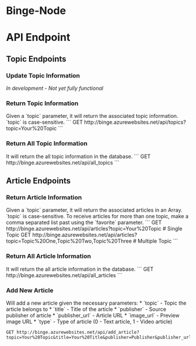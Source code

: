 # Binge-Node

<h1>API Endpoint</h1>
<h2>Topic Endpoints</h2>
<h3>Update Topic Information</h3>
<i>In development - Not yet fully functional</i>

<h3>Return Topic Information</h3>
Given a `topic` parameter, it will return the associated topic information. `topic` is case-sensitive.
```
GET http://binge.azurewebsites.net/api/topics?topic=Your%20Topic
```
<h3>Return All Topic Information</h3>
It will return the all topic information in the database.
```
GET http://binge.azurewebsites.net/api/all_topics
```
<h2>Article Endpoints</h2>
<h3>Return Article Information</h3>
Given a `topic` parameter, it will return the associated articles in an Array. `topic` is case-sensitive. To receive articles for more than one topic, make a comma separated list past using the `favorite` parameter. 
```
GET http://binge.azurewebsites.net/api/articles?topic=Your%20Topic # Single Topic
GET http://binge.azurewebsites.net/api/articles?topic=Topic%20One,Topic%20Two,Topic%20Three # Multiple Topic
```
<h3>Return All Article Information</h3>
It will return the all article information in the database.
```
GET http://binge.azurewebsites.net/api/all_articles
```
<h3>Add New Article</h3>
Will add a new article given the necessary parameters:
* `topic` - Topic the article belongs to
* `title` - Title of the article
* `publisher` - Source publisher of article
* `publisher_url` - Article URL
* `image_url` - Preview image URL
* `type` - Type of article (0 - Text article, 1 - Video article)

```
GET http://binge.azurewebsites.net/api/add_article?topic=Your%20Topic&title=Your%20Title&publisher=Publisher&publisher_url=Publisher%20Url&image_url=Image%20Url&type=0
```
